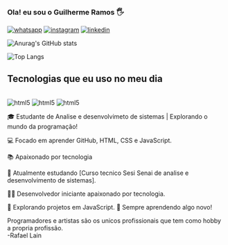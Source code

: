 
### Ola! eu sou o Guilherme Ramos 🖐️

[![whatsapp](https://img.shields.io/badge/WhatsApp-25D366?style=for-the-badge&logo=whatsapp&logoColor=white)](https://wa.me/5548991649014)
[![instagram](https://img.shields.io/badge/Instagram-E4405F?style=for-the-badge&logo=instagram&logoColor=white)](https://instagram.com/guizinho.ramos)
[![linkedin](https://img.shields.io/badge/LinkedIn-0077B5?style=for-the-badge&logo=linkedin&logoColor=white)](https://www.linkedin.com/in/guilherme-ramos-b5aa302b7/?lipi=urn%3Ali%3Apage%3Ad_flagship3_profile_verification_details%3B1Xm2Uvm2TAawGer73s0CVw%3D%3D)

![Anurag's GitHub stats](https://github-readme-stats.vercel.app/api?username=guilhermeramosbr&show_icons=true&theme=dracula)

![Top Langs](https://github-readme-stats.vercel.app/api/top-langs/?username=guilhermeramosbr&layout=compact)

## Tecnologias que eu uso no meu dia
<div style="display: inline_block"><br/>
<img aling="center" alt="html5" src="https://img.shields.io/badge/JavaScript-F7DF1E?style=for-the-badge&logo=javascript&logoColor=black">
<img aling="center" alt="html5" src="https://img.shields.io/badge/HTML-239120?style=for-the-badge&logo=html5&logoColor=white">
<img aling="center" alt="html5" src="https://img.shields.io/badge/CSS-239120?&style=for-the-badge&logo=css3&logoColor=white">
</div>

🎓 Estudante de Analise e desenvolvimeto de sistemas | Explorando o mundo da programação!

💻 Focado em aprender GitHub, HTML, CSS e JavaScript.

📚 Apaixonado por tecnologia

🌱 Atualmente estudando [Curso tecnico Sesi Senai de analise e desenvolvimento de sistemas].

👨‍💻 Desenvolvedor iniciante apaixonado por tecnologia.

🚀 Explorando projetos em JavaScript.
🌱 Sempre aprendendo algo novo!

Programadores e artistas são os unicos profissionais que tem como hobby a propria profissão. <br/>
-Rafael Lain
